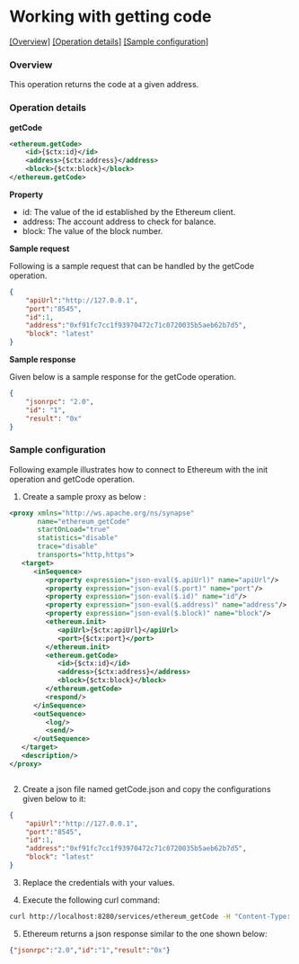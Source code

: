 # Working with getting code

[[Overview]](#overview)  [[Operation details]](#operation-details)  [[Sample configuration]](#sample-configuration)

### Overview

This operation returns the code at a given address.

### Operation details

**getCode**
```xml
<ethereum.getCode>
    <id>{$ctx:id}</id>
    <address>{$ctx:address}</address>
    <block>{$ctx:block}</block>
</ethereum.getCode>
```

**Property**
* id: The value of the id established by the Ethereum client.
* address: The account address to check for balance.
* block: The value of the block number.

**Sample request**

Following is a sample request that can be handled by the getCode operation.

```json
{
	"apiUrl":"http://127.0.0.1",
	"port":"8545",
	"id":1,
	"address":"0xf91fc7cc1f93970472c71c0720035b5aeb62b7d5",
	"block": "latest"
}
```
**Sample response**

Given below is a sample response for the getCode operation.

```json
{
    "jsonrpc": "2.0",
    "id": "1",
    "result": "0x"
}
```

### Sample configuration

Following example illustrates how to connect to Ethereum with the init operation and getCode operation.

1. Create a sample proxy as below :

```xml
<proxy xmlns="http://ws.apache.org/ns/synapse"
       name="ethereum_getCode"
       startOnLoad="true"
       statistics="disable"
       trace="disable"
       transports="http,https">
   <target>
      <inSequence>
         <property expression="json-eval($.apiUrl)" name="apiUrl"/>
         <property expression="json-eval($.port)" name="port"/>
         <property expression="json-eval($.id)" name="id"/>
         <property expression="json-eval($.address)" name="address"/>
         <property expression="json-eval($.block)" name="block"/>
         <ethereum.init>
            <apiUrl>{$ctx:apiUrl}</apiUrl>
            <port>{$ctx:port}</port>
         </ethereum.init>
         <ethereum.getCode>
            <id>{$ctx:id}</id>
            <address>{$ctx:address}</address>
            <block>{$ctx:block}</block>
         </ethereum.getCode>
         <respond/>
      </inSequence>
      <outSequence>
         <log/>
         <send/>
      </outSequence>
   </target>
   <description/>
</proxy>



```

2. Create a json file named getCode.json and copy the configurations given below to it:

```json
{
	"apiUrl":"http://127.0.0.1",
	"port":"8545",
	"id":1,
	"address":"0xf91fc7cc1f93970472c71c0720035b5aeb62b7d5",
	"block": "latest"
}
```
3. Replace the credentials with your values.

4. Execute the following curl command:

```bash
curl http://localhost:8280/services/ethereum_getCode -H "Content-Type: application/json" -d @getCode.json
```
5. Ethereum returns a json response similar to the one shown below:

```json
{"jsonrpc":"2.0","id":"1","result":"0x"}
```

